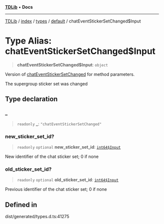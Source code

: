 [**TDLib**](../../../../../../README.md) • **Docs**

***

[TDLib](../../../../../../modules.md) / [index](../../../../../README.md) / [types](../../../README.md) / [default](../README.md) / chatEventStickerSetChanged$Input

# Type Alias: chatEventStickerSetChanged$Input

> **chatEventStickerSetChanged$Input**: `object`

Version of [chatEventStickerSetChanged](chatEventStickerSetChanged.md) for method parameters.

The supergroup sticker set was changed

## Type declaration

### \_

> `readonly` **\_**: `"chatEventStickerSetChanged"`

### new\_sticker\_set\_id?

> `readonly` `optional` **new\_sticker\_set\_id**: [`int64$Input`](int64$Input.md)

New identifier of the chat sticker set; 0 if none

### old\_sticker\_set\_id?

> `readonly` `optional` **old\_sticker\_set\_id**: [`int64$Input`](int64$Input.md)

Previous identifier of the chat sticker set; 0 if none

## Defined in

dist/generated/types.d.ts:41275
